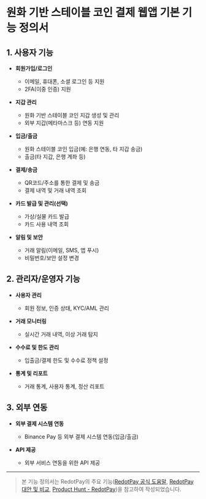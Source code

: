 # 원화 기반 스테이블 코인 결제 웹앱 기본 기능 정의서

## 1. 사용자 기능

- **회원가입/로그인**

  - 이메일, 휴대폰, 소셜 로그인 등 지원
  - 2FA(이중 인증) 지원

- **지갑 관리**

  - 원화 기반 스테이블 코인 지갑 생성 및 관리
  - 외부 지갑(메타마스크 등) 연동 지원

- **입금/출금**

  - 원화 스테이블 코인 입금(예: 은행 연동, 타 지갑 송금)
  - 출금(타 지갑, 은행 계좌 등)

- **결제/송금**

  - QR코드/주소를 통한 결제 및 송금
  - 결제 내역 및 거래 내역 조회

- **카드 발급 및 관리(선택)**

  - 가상/실물 카드 발급
  - 카드 사용 내역 조회

- **알림 및 보안**
  - 거래 알림(이메일, SMS, 앱 푸시)
  - 비밀번호/보안 설정 변경

## 2. 관리자/운영자 기능

- **사용자 관리**

  - 회원 정보, 인증 상태, KYC/AML 관리

- **거래 모니터링**

  - 실시간 거래 내역, 이상 거래 탐지

- **수수료 및 한도 관리**

  - 입출금/결제 한도 및 수수료 정책 설정

- **통계 및 리포트**
  - 거래 통계, 사용자 통계, 정산 리포트

## 3. 외부 연동

- **외부 결제 시스템 연동**

  - Binance Pay 등 외부 결제 시스템 연동(입금/출금)

- **API 제공**
  - 외부 서비스 연동을 위한 API 제공

---

> 본 기능 정의서는 RedotPay의 주요 기능([RedotPay 공식 도움말](https://helpcenter.redotpay.com/en/articles/10339285-how-to-use-binance-pay-to-deposit-into-your-redotpay-account), [RedotPay 대안 및 비교](https://medium.com/@Deeemoz/redotpay-musewallet-alternatives-best-digital-payment-solutions-24027d709b59), [Product Hunt - RedotPay](https://www.producthunt.com/products/redotpay/alternatives))을 참고하여 작성되었습니다.
